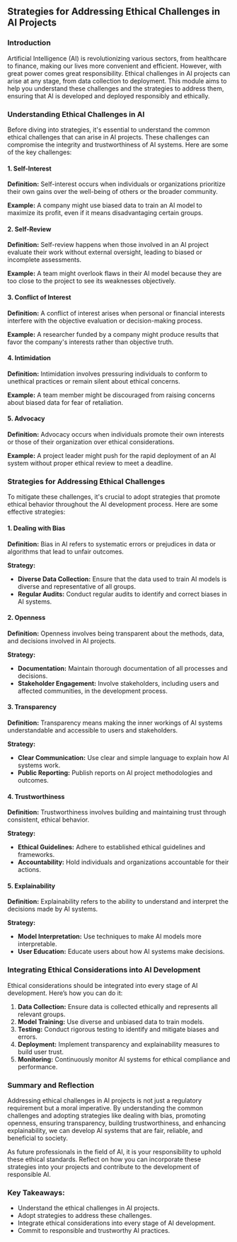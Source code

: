 ## Strategies for Addressing Ethical Challenges in AI Projects

### Introduction

Artificial Intelligence (AI) is revolutionizing various sectors, from healthcare to finance, making our lives more convenient and efficient. However, with great power comes great responsibility. Ethical challenges in AI projects can arise at any stage, from data collection to deployment. This module aims to help you understand these challenges and the strategies to address them, ensuring that AI is developed and deployed responsibly and ethically.

### Understanding Ethical Challenges in AI

Before diving into strategies, it's essential to understand the common ethical challenges that can arise in AI projects. These challenges can compromise the integrity and trustworthiness of AI systems. Here are some of the key challenges:

#### 1. Self-Interest

**Definition:** Self-interest occurs when individuals or organizations prioritize their own gains over the well-being of others or the broader community.

**Example:** A company might use biased data to train an AI model to maximize its profit, even if it means disadvantaging certain groups.

#### 2. Self-Review

**Definition:** Self-review happens when those involved in an AI project evaluate their work without external oversight, leading to biased or incomplete assessments.

**Example:** A team might overlook flaws in their AI model because they are too close to the project to see its weaknesses objectively.

#### 3. Conflict of Interest

**Definition:** A conflict of interest arises when personal or financial interests interfere with the objective evaluation or decision-making process.

**Example:** A researcher funded by a company might produce results that favor the company's interests rather than objective truth.

#### 4. Intimidation

**Definition:** Intimidation involves pressuring individuals to conform to unethical practices or remain silent about ethical concerns.

**Example:** A team member might be discouraged from raising concerns about biased data for fear of retaliation.

#### 5. Advocacy

**Definition:** Advocacy occurs when individuals promote their own interests or those of their organization over ethical considerations.

**Example:** A project leader might push for the rapid deployment of an AI system without proper ethical review to meet a deadline.

### Strategies for Addressing Ethical Challenges

To mitigate these challenges, it's crucial to adopt strategies that promote ethical behavior throughout the AI development process. Here are some effective strategies:

#### 1. Dealing with Bias

**Definition:** Bias in AI refers to systematic errors or prejudices in data or algorithms that lead to unfair outcomes.

**Strategy:**

- **Diverse Data Collection:** Ensure that the data used to train AI models is diverse and representative of all groups.
- **Regular Audits:** Conduct regular audits to identify and correct biases in AI systems.

#### 2. Openness

**Definition:** Openness involves being transparent about the methods, data, and decisions involved in AI projects.

**Strategy:**

- **Documentation:** Maintain thorough documentation of all processes and decisions.
- **Stakeholder Engagement:** Involve stakeholders, including users and affected communities, in the development process.

#### 3. Transparency

**Definition:** Transparency means making the inner workings of AI systems understandable and accessible to users and stakeholders.

**Strategy:**

- **Clear Communication:** Use clear and simple language to explain how AI systems work.
- **Public Reporting:** Publish reports on AI project methodologies and outcomes.

#### 4. Trustworthiness

**Definition:** Trustworthiness involves building and maintaining trust through consistent, ethical behavior.

**Strategy:**

- **Ethical Guidelines:** Adhere to established ethical guidelines and frameworks.
- **Accountability:** Hold individuals and organizations accountable for their actions.

#### 5. Explainability

**Definition:** Explainability refers to the ability to understand and interpret the decisions made by AI systems.

**Strategy:**

- **Model Interpretation:** Use techniques to make AI models more interpretable.
- **User Education:** Educate users about how AI systems make decisions.

### Integrating Ethical Considerations into AI Development

Ethical considerations should be integrated into every stage of AI development. Here’s how you can do it:

1. **Data Collection:** Ensure data is collected ethically and represents all relevant groups.
2. **Model Training:** Use diverse and unbiased data to train models.
3. **Testing:** Conduct rigorous testing to identify and mitigate biases and errors.
4. **Deployment:** Implement transparency and explainability measures to build user trust.
5. **Monitoring:** Continuously monitor AI systems for ethical compliance and performance.

### Summary and Reflection

Addressing ethical challenges in AI projects is not just a regulatory requirement but a moral imperative. By understanding the common challenges and adopting strategies like dealing with bias, promoting openness, ensuring transparency, building trustworthiness, and enhancing explainability, we can develop AI systems that are fair, reliable, and beneficial to society.

As future professionals in the field of AI, it is your responsibility to uphold these ethical standards. Reflect on how you can incorporate these strategies into your projects and contribute to the development of responsible AI.

### Key Takeaways:

- Understand the ethical challenges in AI projects.
- Adopt strategies to address these challenges.
- Integrate ethical considerations into every stage of AI development.
- Commit to responsible and trustworthy AI practices.